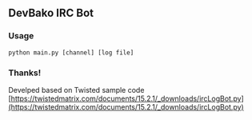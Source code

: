## DevBako IRC Bot

### Usage

`python main.py [channel] [log file]`


### Thanks!

Develped based on Twisted sample code [https://twistedmatrix.com/documents/15.2.1/_downloads/ircLogBot.py](https://twistedmatrix.com/documents/15.2.1/_downloads/ircLogBot.py)
